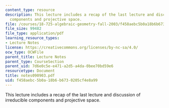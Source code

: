 ```yaml
---
content_type: resource
description: This lecture includes a recap of the last lecture and discussion of irreducible
  components and projective space.
file: /courses/18-725-algebraic-geometry-fall-2003/f458aebc5b0a18b6b6730205cf4e8a99_notes090903.pdf
file_size: 99482
file_type: application/pdf
learning_resource_types:
- Lecture Notes
license: https://creativecommons.org/licenses/by-nc-sa/4.0/
ocw_type: OCWFile
parent_title: Lecture Notes
parent_type: CourseSection
parent_uid: 7d6e0c5e-e471-a2d5-a4da-0bee70bd59e6
resourcetype: Document
title: notes090903.pdf
uid: f458aebc-5b0a-18b6-b673-0205cf4e8a99
---
```

This lecture includes a recap of the last lecture and discussion of irreducible components and projective space.